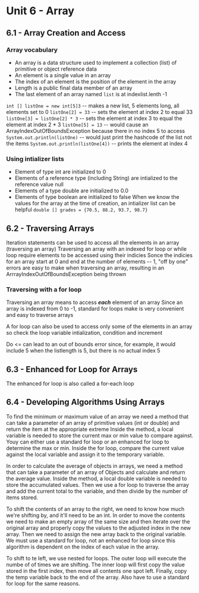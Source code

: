 # Unit 6 - Array

## 6.1 - Array Creation and Access
### Array vocabulary
- An array is a data structure used to implement a collection (list) of primitive or object reference data
- An element is a single value in an array
- The index of an element is the position of the element in the array
- Length is a public final data member of an array
- The last element of an array named `list` is at indexlist.lenth -1

`int [] listOne = new int[5]3` -- makes a new list, 5 elements long, all elements set to 0
`listOne[2] = 33` -- sets the element at index 2 to equal 33
`listOne[3] = listOne[2] * 3` -- sets the element at index 3 to equal the element at index 2 * 3
`listOne[5] = 13` -- would cause an ArrayIndexOutOfBoundsException because there in no index 5 to access
`System.out.println(listOne)` -- would just print the hashcode of the list not the items
`System.out.println(listOne[4])` -- prints the element at index 4

### Using intializer lists
- Element of type int are initialized to 0
- Elements of a reference type (including String) are intialized to the reference value null
- Elements of a type double are initialized to 0.0
- Elements of type boolean are initialized to false
When we know the values for the array at the time of creation, an intializer list can be helpful
    `double [] grades = {70.5, 88.2, 93.7, 98.7}`

## 6.2 - Traversing Arrays
Iteration statements can be used to access all the elements in an array (traversing an array)
Traversing an array with an indexed for loop or while loop require elements to be accessed using their indicies
Sonce the indicies for an array start at 0 and end at the number of elements -- 1, "off by one" errors are easy to make when traversing an array, resulting in an ArrrayIndexOutOfBoundsException being thrown

### Traversing with a for loop
Traversing an array means to access ***each*** element of an array
Since an array is indexed from 0 to -1, standard for loops make is very convenient and easy to traverse arrays

A for loop can also be used to access only some of the elements in an array so check the loop variable intialization, condition and increment

Do <= can lead to an out of bounds error since, for example, it would include 5 when the listlength is 5, but there is no actual index 5

## 6.3 - Enhanced for Loop for Arrays
The enhanced for loop is also called a for-each loop

## 6.4 - Developing Algorithms Using Arrays
To find the minimum or maximum value of an array we need a method that can take a parameter of an array of primitive values (int or double) and return the item at the appropriate extreme
Inside the method, a local variable is needed to store the current max or min value to compare against.
Youy can either use a standard for loop or an enhanced for loop to determine the max or min.
Inside the for loop, compare the current value against the local variable and assign it to the temporary variable.


In order to calculate the average  of objects in arrays, we need a method that can take a parameter of an array of Objects and calculate and return the average value.
Inside the method, a local double variable is needed to store the accumulated values. Then we use a for loop to traverse the array and add the current total to the variable, and then divide by the number of items stored.


To shift the contents of an array to the right, we need to know how much we're shifting by, and it'll need to be an int.
In order to move the contents  we need to make an empty array of the same size and then iterate over the original array and properly copy the values to the adjusted index in the new array.
Then we need to assign the new array back to the original variable.
We must use a standard for loop, not an enhanced for loop since this algorithm is dependent on the index of each value in the array.

To shift to te left, we use nested for loops. The outer loop will execute the numbe of of times we are shifting. The inner loop will first copy the value stored in the first index, then move all contents one spot left. Finally, copy the temp variable back to the end of the array.
Also have to use a standard for loop for the same reasons.